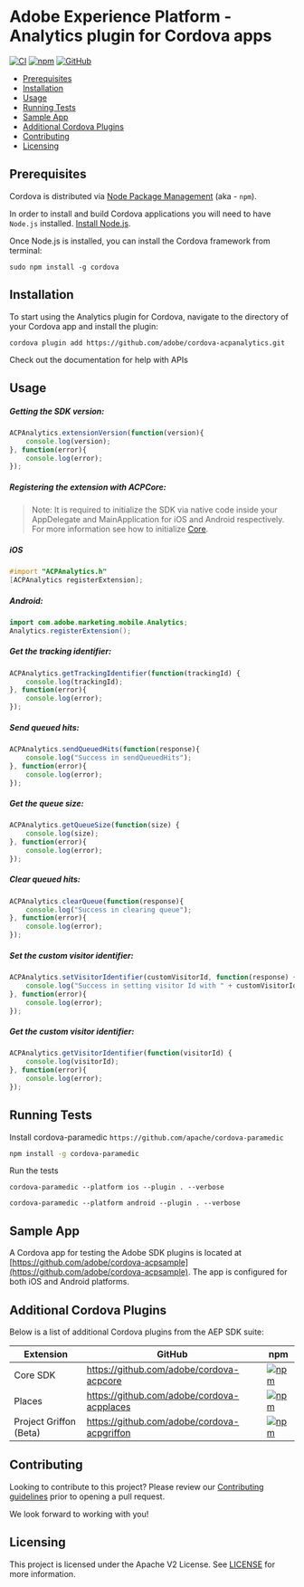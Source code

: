 
# Adobe Experience Platform - Analytics plugin for Cordova apps

[![CI](https://github.com/adobe/cordova-acpanalytics/workflows/CI/badge.svg)](https://github.com/adobe/cordova-acpanalytics/actions)
[![npm](https://img.shields.io/npm/v/@adobe/cordova-acpanalytics)](https://www.npmjs.com/package/@adobe/cordova-acpanalytics)
[![GitHub](https://img.shields.io/github/license/adobe/cordova-acpanalytics)](https://github.com/adobe/cordova-acpanalytics/blob/main/LICENSE)

- [Prerequisites](#prerequisites)  
- [Installation](#installation)
- [Usage](#usage)  
- [Running Tests](#running-tests)
- [Sample App](#sample-app)  
- [Additional Cordova Plugins](#additional-cordova-plugins)
- [Contributing](#contributing)  
- [Licensing](#licensing)  

## Prerequisites  

Cordova is distributed via [Node Package Management](https://www.npmjs.com/) (aka - `npm`).  

In order to install and build Cordova applications you will need to have `Node.js` installed. [Install Node.js](https://nodejs.org/en/).  

Once Node.js is installed, you can install the Cordova framework from terminal:  

```  
sudo npm install -g cordova  
```  

## Installation

To start using the Analytics plugin for Cordova, navigate to the directory of your Cordova app and install the plugin:
```
cordova plugin add https://github.com/adobe/cordova-acpanalytics.git
```
Check out the documentation for help with APIs

## Usage

##### Getting the SDK version:
```js
ACPAnalytics.extensionVersion(function(version){  
    console.log(version);
}, function(error){  
    console.log(error);  
});
```
##### Registering the extension with ACPCore:  

 > Note: It is required to initialize the SDK via native code inside your AppDelegate and MainApplication for iOS and Android respectively. For more information see how to initialize [Core](https://aep-sdks.gitbook.io/docs/getting-started/get-the-sdk#2-add-initialization-code).  
  ##### **iOS**  
```objective-c
#import "ACPAnalytics.h"  
[ACPAnalytics registerExtension];  
```  
  ##### **Android:**  
```java
import com.adobe.marketing.mobile.Analytics;  
Analytics.registerExtension();
```
##### Get the tracking identifier:
```js
ACPAnalytics.getTrackingIdentifier(function(trackingId) {  
    console.log(trackingId);
}, function(error){  
    console.log(error);  
});
```
##### Send queued hits:
```js
ACPAnalytics.sendQueuedHits(function(response){  
    console.log("Success in sendQueuedHits");  
}, function(error){  
    console.log(error);  
});  
```
##### Get the queue size:
```js
ACPAnalytics.getQueueSize(function(size) {  
    console.log(size);
}, function(error){  
    console.log(error);  
});
```
##### Clear queued hits:
```js
ACPAnalytics.clearQueue(function(response){  
    console.log("Success in clearing queue");  
}, function(error){  
    console.log(error);  
});
```
##### Set the custom visitor identifier:
```js
ACPAnalytics.setVisitorIdentifier(customVisitorId, function(response) {  
    console.log("Success in setting visitor Id with " + customVisitorId);  
}, function(error){  
    console.log(error);  
});
```
##### Get the custom visitor identifier:
```js
ACPAnalytics.getVisitorIdentifier(function(visitorId) {  
    console.log(visitorId);
}, function(error){  
    console.log(error);  
});
```  

## Running Tests
Install cordova-paramedic `https://github.com/apache/cordova-paramedic`
```bash
npm install -g cordova-paramedic
```

Run the tests
```
cordova-paramedic --platform ios --plugin . --verbose
```
```
cordova-paramedic --platform android --plugin . --verbose
```

## Sample App

A Cordova app for testing the Adobe SDK plugins is located at [https://github.com/adobe/cordova-acpsample](https://github.com/adobe/cordova-acpsample). The app is configured for both iOS and Android platforms.  

## Additional Cordova Plugins

Below is a list of additional Cordova plugins from the AEP SDK suite:

| Extension | GitHub | npm |
|-----------|--------|-----|
| Core SDK | https://github.com/adobe/cordova-acpcore | [![npm](https://img.shields.io/npm/v/@adobe/cordova-acpcore)](https://www.npmjs.com/package/@adobe/cordova-acpcore)
| Places | https://github.com/adobe/cordova-acpplaces | [![npm](https://img.shields.io/npm/v/@adobe/cordova-acpplaces)](https://www.npmjs.com/package/@adobe/cordova-acpplaces)
| Project Griffon (Beta) | https://github.com/adobe/cordova-acpgriffon | [![npm](https://img.shields.io/npm/v/@adobe/cordova-acpgriffon)](https://www.npmjs.com/package/@adobe/cordova-acpgriffon)

## Contributing
Looking to contribute to this project? Please review our [Contributing guidelines](.github/CONTRIBUTING.md) prior to opening a pull request.

We look forward to working with you!

## Licensing  
This project is licensed under the Apache V2 License. See [LICENSE](LICENSE) for more information.
